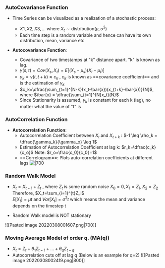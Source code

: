 ### AutoCovariance Function 
- Time Series can be visualized as a realization of a stochastic process:
	- $X1, X2, X3, ...$ where $X_t \sim \text{distribution} (\mu, \sigma^2)$ 
	- Each time step is a random variable and hence can have its own distribution, mean, variance etc

- **Autocovariance Function**:
	- Covariance of two timestamps at "k" distance apart. "k" is known as lag.
	-  $\gamma(s,t)= Cov(X_s, X_t) = E[(X_s-\mu_s)(X_t-\mu_t)]$
	- $\gamma_k = \gamma(t, t+k) \approx c_k$ , 
	$c_k$ is known as ==covariance coefficient== and is the estimation of $\gamma_k$
	- $c_k=\dfrac{\sum_{t=1}^{N-k}(x_t-\bar{x})(x_{t+k}-\bar{x})}{N}$, where $\bar{x} = \dfrac{\sum_{t=1}^{N}x_t}{N}$
	- Since Stationarity is assumed, $\gamma_k$ is constant for each k (lag), no matter what the value of "t" is 


### AutoCorrelation Function 
- **Autocorrelation Function**:
	- Autocorrelation Coefficient between $X_t$ and $X_{t+k}$ : 
	$-1 \leq \rho_k = \dfrac{\gamma_k}{\gamma_o} \leq 1$
	- Estimation of Autocorrelation Coefficient at lag k:
	$r_k=\dfrac{c_k}{c_o}$
	Note: $r_o=\frac{c_0}{c_0}=1$ 
	- ==Correlogram==: Plots auto-correlation coefficients at different lags
	![|700](https://s3.amazonaws.com/quantstartmedia/images/qs-tsa-arp-dwn-correlogram.png)



### Random Walk Model
- $X_t=X_{t-1}+Z_t$ , where $Z_t$ is some random noise
$X_0 = 0, X_1=Z_1, X_2=Z_2$
Therefore, $X_t=\sum_{i=1}^{t}Z_i$  
$E[X_t]=\mu t$ and $Var[X_t]=\sigma^2 t$ which means the mean and variance depends on the timestep t

- Random Walk model is NOT stationary

![[Pasted image 20220308001607.png|700]]


### Moving Average Model of order q.  (MA(q))
- $X_t = Z_t + \theta_1Z_{t-1} + ... + \theta_qZ_{t-q}$
- Autocorrelation cuts off at lag q (Below is an example for q=2)
![[Pasted image 20220308002419.png|800]]

